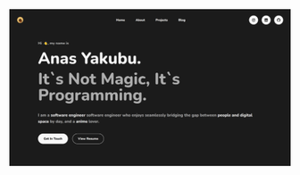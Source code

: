 <a href="https://5-resume-builder.vercel.app" target="_blank">
<img src="/src/assets/portifiolo-1.png" alt="Preview">
</a>
